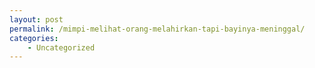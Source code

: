 ```yaml
---
layout: post
permalink: /mimpi-melihat-orang-melahirkan-tapi-bayinya-meninggal/
categories:
    - Uncategorized
---
```



